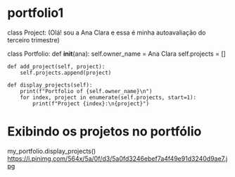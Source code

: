 # portfolio1
class Project:
(Olá! sou a Ana Clara e essa é minha autoavaliação do terceiro trimestre) 


class Portfolio:
    def __init__(ana):
        self.owner_name = Ana Clara
        self.projects = []

    def add_project(self, project):
        self.projects.append(project)

    def display_projects(self):
        print(f"Portfolio of {self.owner_name}\n")
        for index, project in enumerate(self.projects, start=1):
            print(f"Project {index}:\n{project}")

# Exibindo os projetos no portfólio
my_portfolio.display_projects()
https://i.pinimg.com/564x/5a/0f/d3/5a0fd3246ebef7a4f49e91d3240d9ae7.jpg 
